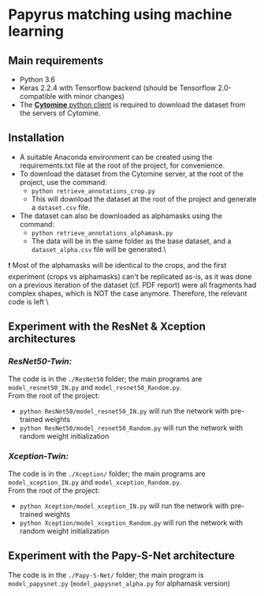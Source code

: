 # Papyrus matching using machine learning

## Main requirements
- Python 3.6
- Keras 2.2.4 with Tensorflow backend (should be Tensorflow 2.0-compatible with minor changes)
- The [**Cytomine** python client](https://github.com/cytomine/Cytomine-python-client) is required to download the dataset from the servers of Cytomine.

## Installation
- A suitable Anaconda environment can be created using the requirements.txt file at the root of the project, for convenience.
- To download the dataset from the Cytomine server, at the root of the project, use the command:
  - `python retrieve_annotations_crop.py`
  - This will download the dataset at the root of the project and generate a `dataset.csv` file.
- The dataset can also be downloaded as alphamasks using the command:
  - `python retrieve_annotations_alphamask.py`
  - The data will be in the same folder as the base dataset, and a `dataset_alpha.csv` file will be generated.\
 
:exclamation: Most of the alphamasks will be identical to the crops, and the first experiment (crops vs alphamasks) can't be replicated as-is, as it was done on a previous iteration of the dataset (cf. PDF report) were all fragments had complex shapes, which is NOT the case anymore. Therefore, the relevant code is left \

## Experiment with the ResNet & Xception architectures
### _ResNet50-Twin:_
The code is in the `./ResNet50` folder; the main programs are `model_resnet50_IN.py` and `model_resnet50_Random.py`.\
From the root of the project:
- `python ResNet50/model_resnet50_IN.py` will run the network with pre-trained weights
- `python ResNet50/model_resnet50_Random.py` will run the network with random weight initialization

### _Xception-Twin:_
The code is in the `./Xception/` folder; the main programs are `model_xception_IN.py` and `model_xception_Random.py`.\
From the root of the project:
- `python Xception/model_xception_IN.py` will run the network with pre-trained weights
- `python Xception/model_xception_Random.py` will run the network with random weight initialization

## Experiment with the Papy-S-Net architecture
The code is in the `./Papy-S-Net/` folder; the main program is `model_papysnet.py` (`model_papysnet_alpha.py` for alphamask version)
